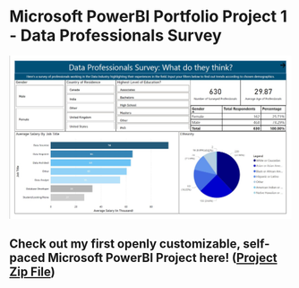 # Microsoft PowerBI Portfolio Project 1 - Data Professionals Survey
![Dashboard Preview](https://github.com/ZeroOneKaran/Project-PowerBI/blob/main/Data%20Professionals%20Survey.jpg)
## Check out my first openly customizable, self-paced Microsoft PowerBI Project here! ([Project Zip File](https://github.com/user-attachments/files/17400456/Data.Professionals.Survey.zip))
